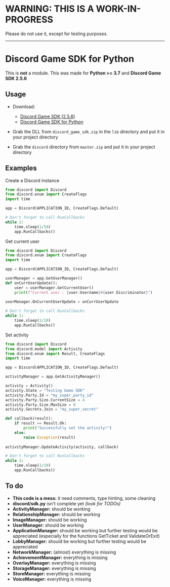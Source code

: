 # WARNING: THIS IS A WORK-IN-PROGRESS

Please do not use it, except for testing purposes.

---

# Discord Game SDK for Python

This is **not** a module. This was made for **Python >= 3.7** and **Discord Game SDK 2.5.6**

## Usage

- Download:
  - [Discord Game SDK (2.5.6)](https://dl-game-sdk.discordapp.net/2.5.8/discord_game_sdk.zip)
  - [Discord Game SDK for Python](https://github.com/NathaanTFM/discord-game-sdk-python/archive/master.zip)

- Grab the DLL from `discord_game_sdk.zip` in the `lib` directory and put it in your project directory
- Grab the `discord` directory from `master.zip` and put it in your project directory

## Examples

Create a Discord instance

```python
from discord import Discord
from discord.enum import CreateFlags
import time

app = Discord(APPLICATION_ID, CreateFlags.Default)

# Don't forget to call RunCallbacks
while 1:
    time.sleep(1/10)
    app.RunCallbacks()
```

Get current user

```python
from discord import Discord
from discord.enum import CreateFlags
import time

app = Discord(APPLICATION_ID, CreateFlags.Default)

userManager = app.GetUserManager()
def onCurrUserUpdate():
    user = userManager.GetCurrentUser()
    print(f"Current user : {user.Username}#{user.Discriminator}")
    
userManager.OnCurrentUserUpdate = onCurrUserUpdate

# Don't forget to call RunCallbacks
while 1:
    time.sleep(1/10)
    app.RunCallbacks()
```

Set activity

```python
from discord import Discord
from discord.model import Activity
from discord.enum import Result, CreateFlags
import time

app = Discord(APPLICATION_ID, CreateFlags.Default)

activityManager = app.GetActivityManager()

activity = Activity()
activity.State = "Testing Game SDK"
activity.Party.Id = "my_super_party_id"
activity.Party.Size.CurrentSize = 4
activity.Party.Size.MaxSize = 8
activity.Secrets.Join = "my_super_secret"

def callback(result):
    if result == Result.Ok:
        print("Successfully set the activity!")
    else:
        raise Exception(result)
        
activityManager.UpdateActivity(activity, callback)

# Don't forget to call RunCallbacks
while 1:
    time.sleep(1/10)
    app.RunCallbacks()
```

## To do

* **This code is a mess:** it need comments, type hinting, some cleaning
* **discord/sdk.py** isn't complete yet *(look for TODOs)*
* **ActivityManager:** should be working
* **RelationshipManager:** should be working
* **ImageManager:** should be working
* **UserManager:** should be working
* **ApplicationManager:** should be working but further testing would be appreciated (especially for the functions GetTicket and ValidateOrExit)
* **LobbyManager:** should be working but further testing would be appreciated
* **NetworkManager:** (almost) everything is missing
* **AchievementManager:** everything is missing
* **OverlayManager:** everything is missing
* **StorageManager:** everything is missing
* **StoreManager:** everything is missing
* **VoiceManager:** everything is missing
